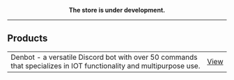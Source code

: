 <p align="center"> 
  <b> The store is under development. </b> 
</p>

<hr>

<h2> Products </h2>
<table>
  <tr> 
    <td> Denbot - a versatile Discord bot with over 50 commands that specializes in IOT functionality and multipurpose use. </td>
    <td> <a href="/store/denbot" class="nested"> View </a> </td>
  </tr>
</table>
